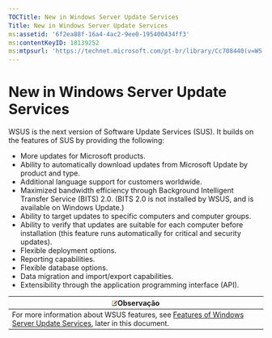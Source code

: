 ```yaml
---
TOCTitle: New in Windows Server Update Services
Title: New in Windows Server Update Services
ms:assetid: '6f2ea88f-16a4-4ac2-9ee0-195400434ff3'
ms:contentKeyID: 18139252
ms:mtpsurl: 'https://technet.microsoft.com/pt-br/library/Cc708440(v=WS.10)'
---
```


New in Windows Server Update Services
=====================================

WSUS is the next version of Software Update Services (SUS). It builds on the features of SUS by providing the following:

-   More updates for Microsoft products.
-   Ability to automatically download updates from Microsoft Update by product and type.
-   Additional language support for customers worldwide.
-   Maximized bandwidth efficiency through Background Intelligent Transfer Service (BITS) 2.0. (BITS 2.0 is not installed by WSUS, and is available on Windows Update.)
-   Ability to target updates to specific computers and computer groups.
-   Ability to verify that updates are suitable for each computer before installation (this feature runs automatically for critical and security updates).
-   Flexible deployment options.
-   Reporting capabilities.
-   Flexible database options.
-   Data migration and import/export capabilities.
-   Extensibility through the application programming interface (API).

| ![](images/Cc708440.note(WS.10).gif)Observação                                                                                                             |
|-----------------------------------------------------------------------------------------------------------------------------------------------------------------------------------------|
| For more information about WSUS features, see [Features of Windows Server Update Services](https://technet.microsoft.com/001d0ed9-6484-48db-b92d-d1c48dbb4efd), later in this document. |
